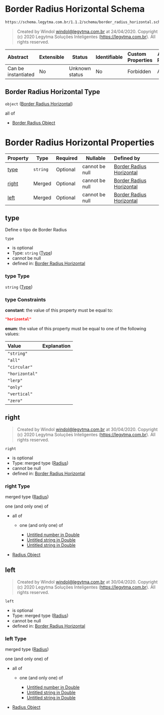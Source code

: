 # Border Radius Horizontal Schema

```txt
https://schema.legytma.com.br/1.1.2/schema/border_radius_horizontal.schema.json
```




> Created by Windol [windol@legytma.com.br](mailto:windol@legytma.com.br) at 24/04/2020.
> Copyright (c) 2020 Legytma Soluções Inteligentes (<https://legytma.com.br>). All rights reserved.
>

| Abstract            | Extensible | Status         | Identifiable | Custom Properties | Additional Properties | Access Restrictions | Defined In                                                                                                    |
| :------------------ | ---------- | -------------- | ------------ | :---------------- | --------------------- | ------------------- | ------------------------------------------------------------------------------------------------------------- |
| Can be instantiated | No         | Unknown status | No           | Forbidden         | Allowed               | none                | [border_radius_horizontal.schema.json](../schema/border_radius_horizontal.schema.json) |

## Border Radius Horizontal Type

`object` ([Border Radius Horizontal](border_radius_horizontal.md))

all of

-   [Border Radius Object](border_radius-oneof-border-radius-object.md)

# Border Radius Horizontal Properties

| Property        | Type     | Required | Nullable       | Defined by                                                                                                                                                                     |
| :-------------- | -------- | -------- | -------------- | :----------------------------------------------------------------------------------------------------------------------------------------------------------------------------- |
| [type](#type)   | `string` | Optional | cannot be null | [Border Radius Horizontal](border_radius_geometry-definitions-type.md) |
| [right](#right) | Merged   | Optional | cannot be null | [Border Radius Horizontal](border_radius_all-properties-radius.md)                      |
| [left](#left)   | Merged   | Optional | cannot be null | [Border Radius Horizontal](border_radius_all-properties-radius.md)                       |

## type

Define o tipo de Border Radius


`type`

-   is optional
-   Type: `string` ([Type](border_radius_geometry-definitions-type.md))
-   cannot be null
-   defined in: [Border Radius Horizontal](border_radius_geometry-definitions-type.md)

### type Type

`string` ([Type](border_radius_geometry-definitions-type.md))

### type Constraints

**constant**: the value of this property must be equal to:

```json
"horizontal"
```

**enum**: the value of this property must be equal to one of the following values:

| Value          | Explanation |
| :------------- | ----------- |
| `"string"`     |             |
| `"all"`        |             |
| `"circular"`   |             |
| `"horizontal"` |             |
| `"lerp"`       |             |
| `"only"`       |             |
| `"vertical"`   |             |
| `"zero"`       |             |

## right




> Created by Windol [windol@legytma.com.br](mailto:windol@legytma.com.br) at 30/04/2020.
> Copyright (c) 2020 Legytma Soluções Inteligentes (<https://legytma.com.br>). All rights reserved.
>

`right`

-   is optional
-   Type: merged type ([Radius](border_radius_all-properties-radius.md))
-   cannot be null
-   defined in: [Border Radius Horizontal](border_radius_all-properties-radius.md)

### right Type

merged type ([Radius](border_radius_all-properties-radius.md))

one (and only one) of

-   all of

    -   one (and only one) of

        -   [Untitled number in Double](double-oneof-0.md)
        -   [Untitled string in Double](double-oneof-1.md)
        -   [Untitled string in Double](double-oneof-2.md)
-   [Radius Object](radius-oneof-radius-object.md)

## left




> Created by Windol [windol@legytma.com.br](mailto:windol@legytma.com.br) at 30/04/2020.
> Copyright (c) 2020 Legytma Soluções Inteligentes (<https://legytma.com.br>). All rights reserved.
>

`left`

-   is optional
-   Type: merged type ([Radius](border_radius_all-properties-radius.md))
-   cannot be null
-   defined in: [Border Radius Horizontal](border_radius_all-properties-radius.md)

### left Type

merged type ([Radius](border_radius_all-properties-radius.md))

one (and only one) of

-   all of

    -   one (and only one) of

        -   [Untitled number in Double](double-oneof-0.md)
        -   [Untitled string in Double](double-oneof-1.md)
        -   [Untitled string in Double](double-oneof-2.md)
-   [Radius Object](radius-oneof-radius-object.md)
